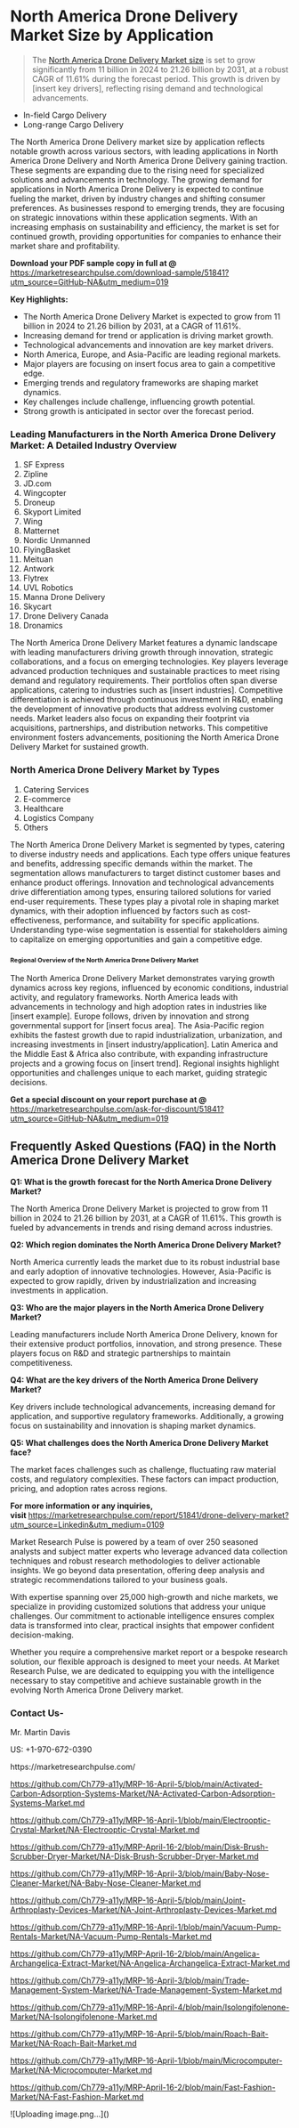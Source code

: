 <h1>North America Drone Delivery Market&nbsp;Size by Application</h1><blockquote><p>The <a href="https://marketresearchpulse.com/download-sample/51841?utm_source=GitHub-NA&amp;utm_medium=019">North America Drone Delivery Market size</a> is set to grow significantly from 11 billion in 2024 to 21.26 billion by 2031, at a robust CAGR of 11.61% during the forecast period. This growth is driven by [insert key drivers], reflecting rising demand and technological advancements.</p></blockquote><ul><li>In-field Cargo Delivery<li> Long-range Cargo Delivery</li></ul><p>The North America Drone Delivery market size by application reflects notable growth across various sectors, with leading applications in North America Drone Delivery and North America Drone Delivery gaining traction. These segments are expanding due to the rising need for specialized solutions and advancements in technology. The growing demand for applications in North America Drone Delivery is expected to continue fueling the market, driven by industry changes and shifting consumer preferences. As businesses respond to emerging trends, they are focusing on strategic innovations within these application segments. With an increasing emphasis on sustainability and efficiency, the market is set for continued growth, providing opportunities for companies to enhance their market share and profitability.</p><p><strong>Download your PDF sample copy in full at @ </strong><a href="https://marketresearchpulse.com/download-sample/51841?utm_source=GitHub-NA&amp;utm_medium=019">https://marketresearchpulse.com/download-sample/51841?utm_source=GitHub-NA&amp;utm_medium=019</a></p><p><strong>Key Highlights: </strong></p><ul><li>The North America Drone Delivery Market is expected to grow from 11 billion in 2024 to 21.26 billion by 2031, at a CAGR of 11.61%.</li><li>Increasing demand for trend or application is driving market growth.</li><li>Technological advancements and innovation are key market drivers.</li><li>North America, Europe, and Asia-Pacific are leading regional markets.</li><li>Major players are focusing on insert focus area to gain a competitive edge.</li><li>Emerging trends and regulatory frameworks are shaping market dynamics.</li><li>Key challenges include challenge, influencing growth potential.</li><li>Strong growth is anticipated in sector over the forecast period.</li></ul><h3>Leading Manufacturers in the North America Drone Delivery Market: A Detailed Industry Overview</h3><ol><li>SF Express</li><li>Zipline</li><li>JD.com</li><li>Wingcopter</li><li>Droneup</li><li>Skyport Limited</li><li>Wing</li><li>Matternet</li><li>Nordic Unmanned</li><li>FlyingBasket</li><li>Meituan</li><li>Antwork</li><li>Flytrex</li><li>UVL Robotics</li><li>Manna Drone Delivery</li><li>Skycart</li><li>Drone Delivery Canada</li><li>Dronamics</li></ol><div class="flex max-w-full flex-col flex-grow"><div class="min-h-8 text-message flex w-full flex-col items-end gap-2 whitespace-normal break-words [.text-message+&amp;]:mt-5" dir="auto" data-message-author-role="assistant" data-message-id="fd8432e4-4910-450d-b182-61b7bfb0a01f" data-message-model-slug="gpt-4o"><div class="flex w-full flex-col gap-1 empty:hidden first:pt-[3px]"><div class="markdown prose w-full break-words dark:prose-invert light"><p>The North America Drone Delivery Market features a dynamic landscape with leading manufacturers driving growth through innovation, strategic collaborations, and a focus on emerging technologies. Key players leverage advanced production techniques and sustainable practices to meet rising demand and regulatory requirements. Their portfolios often span diverse applications, catering to industries such as [insert industries]. Competitive differentiation is achieved through continuous investment in R&amp;D, enabling the development of innovative products that address evolving customer needs. Market leaders also focus on expanding their footprint via acquisitions, partnerships, and distribution networks. This competitive environment fosters advancements, positioning the North America Drone Delivery Market for sustained growth.</p></div></div></div></div><h3>North America Drone Delivery Market by Types</h3><ol><li>Catering Services<li> E-commerce<li> Healthcare<li> Logistics Company<li> Others</li></ol><div class="flex max-w-full flex-col flex-grow"><div class="min-h-8 text-message flex w-full flex-col items-end gap-2 whitespace-normal break-words [.text-message+&amp;]:mt-5" dir="auto" data-message-author-role="assistant" data-message-id="084470be-0bb7-4664-bddf-5156b4f41249" data-message-model-slug="gpt-4o-mini"><div class="flex w-full flex-col gap-1 empty:hidden first:pt-[3px]"><div class="markdown prose w-full break-words dark:prose-invert light"><p>The North America Drone Delivery Market is segmented by types, catering to diverse industry needs and applications. Each type offers unique features and benefits, addressing specific demands within the market. The segmentation allows manufacturers to target distinct customer bases and enhance product offerings. Innovation and technological advancements drive differentiation among types, ensuring tailored solutions for varied end-user requirements. These types play a pivotal role in shaping market dynamics, with their adoption influenced by factors such as cost-effectiveness, performance, and suitability for specific applications. Understanding type-wise segmentation is essential for stakeholders aiming to capitalize on emerging opportunities and gain a competitive edge.</p></div></div></div></div><h3><span style="font-size: 11px;">Regional Overview of the North America Drone Delivery Market</span></h3><div class="flex max-w-full flex-col flex-grow"><div class="min-h-8 text-message flex w-full flex-col items-end gap-2 whitespace-normal break-words [.text-message+&amp;]:mt-5" dir="auto" data-message-author-role="assistant" data-message-id="e9038762-ce64-4e30-91c9-9bd413514231" data-message-model-slug="gpt-4o-mini"><div class="flex w-full flex-col gap-1 empty:hidden first:pt-[3px]"><div class="markdown prose w-full break-words dark:prose-invert light"><p>The North America Drone Delivery Market demonstrates varying growth dynamics across key regions, influenced by economic conditions, industrial activity, and regulatory frameworks. North America leads with advancements in technology and high adoption rates in industries like [insert example]. Europe follows, driven by innovation and strong governmental support for [insert focus area]. The Asia-Pacific region exhibits the fastest growth due to rapid industrialization, urbanization, and increasing investments in [insert industry/application]. Latin America and the Middle East &amp; Africa also contribute, with expanding infrastructure projects and a growing focus on [insert trend]. Regional insights highlight opportunities and challenges unique to each market, guiding strategic decisions.</p></div></div></div></div><p><strong>Get a special discount on your report purchase at @ </strong><a href="https://marketresearchpulse.com/ask-for-discount/51841?utm_source=GitHub-NA&amp;utm_medium=019">https://marketresearchpulse.com/ask-for-discount/51841?utm_source=GitHub-NA&amp;utm_medium=019</a></p><h2>Frequently Asked Questions (FAQ) in the North America Drone Delivery Market</h2><p><strong>Q1: What is the growth forecast for the North America Drone Delivery Market?</strong></p><p>The North America Drone Delivery Market is projected to grow from 11 billion in 2024 to 21.26 billion by 2031, at a CAGR of 11.61%. This growth is fueled by advancements in trends and rising demand across industries.</p><p><strong>Q2: Which region dominates the North America Drone Delivery Market?</strong></p><p>North America currently leads the market due to its robust industrial base and early adoption of innovative technologies. However, Asia-Pacific is expected to grow rapidly, driven by industrialization and increasing investments in application.</p><p><strong>Q3: Who are the major players in the North America Drone Delivery Market?</strong></p><p>Leading manufacturers include North America Drone Delivery, known for their extensive product portfolios, innovation, and strong presence. These players focus on R&amp;D and strategic partnerships to maintain competitiveness.</p><p><strong>Q4: What are the key drivers of the North America Drone Delivery Market?</strong></p><p>Key drivers include technological advancements, increasing demand for application, and supportive regulatory frameworks. Additionally, a growing focus on sustainability and innovation is shaping market dynamics.</p><p><strong>Q5: What challenges does the North America Drone Delivery Market face?</strong></p><p>The market faces challenges such as challenge, fluctuating raw material costs, and regulatory complexities. These factors can impact production, pricing, and adoption rates across regions.</p><p><strong>For more information or any inquiries, visit&nbsp;</strong><a href="https://marketresearchpulse.com/report/51841/drone-delivery-market?utm_source=Linkedin&utm_medium=0109">https://marketresearchpulse.com/report/51841/drone-delivery-market?utm_source=Linkedin&utm_medium=0109</a></p><p>Market Research Pulse is powered by a team of over 250 seasoned analysts and subject matter experts who leverage advanced data collection techniques and robust research methodologies to deliver actionable insights. We go beyond data presentation, offering deep analysis and strategic recommendations tailored to your business goals.</p><p>With expertise spanning over 25,000 high-growth and niche markets, we specialize in providing customized solutions that address your unique challenges. Our commitment to actionable intelligence ensures complex data is transformed into clear, practical insights that empower confident decision-making.</p><p>Whether you require a comprehensive market report or a bespoke research solution, our flexible approach is designed to meet your needs. At Market Research Pulse, we are dedicated to equipping you with the intelligence necessary to stay competitive and achieve sustainable growth in the evolving North America Drone Delivery market.</p><h3><strong>Contact Us-</strong></h3><p>Mr. Martin Davis</p><p>US: +1-970-672-0390</p><p>https://marketresearchpulse.com/</p><p><a href="https://github.com/Ch779-a11y/MRP-16-April-5/blob/main/Activated-Carbon-Adsorption-Systems-Market/NA-Activated-Carbon-Adsorption-Systems-Market.md">https://github.com/Ch779-a11y/MRP-16-April-5/blob/main/Activated-Carbon-Adsorption-Systems-Market/NA-Activated-Carbon-Adsorption-Systems-Market.md</a></p><p><a href="https://github.com/Ch779-a11y/MRP-16-April-1/blob/main/Electrooptic-Crystal-Market/NA-Electrooptic-Crystal-Market.md">https://github.com/Ch779-a11y/MRP-16-April-1/blob/main/Electrooptic-Crystal-Market/NA-Electrooptic-Crystal-Market.md</a></p><p><a href="https://github.com/Ch779-a11y/MRP-April-16-2/blob/main/Disk-Brush-Scrubber-Dryer-Market/NA-Disk-Brush-Scrubber-Dryer-Market.md">https://github.com/Ch779-a11y/MRP-April-16-2/blob/main/Disk-Brush-Scrubber-Dryer-Market/NA-Disk-Brush-Scrubber-Dryer-Market.md</a></p><p><a href="https://github.com/Ch779-a11y/MRP-16-April-3/blob/main/Baby-Nose-Cleaner-Market/NA-Baby-Nose-Cleaner-Market.md">https://github.com/Ch779-a11y/MRP-16-April-3/blob/main/Baby-Nose-Cleaner-Market/NA-Baby-Nose-Cleaner-Market.md</a></p><p><a href="https://github.com/Ch779-a11y/MRP-16-April-5/blob/main/Joint-Arthroplasty-Devices-Market/NA-Joint-Arthroplasty-Devices-Market.md">https://github.com/Ch779-a11y/MRP-16-April-5/blob/main/Joint-Arthroplasty-Devices-Market/NA-Joint-Arthroplasty-Devices-Market.md</a></p><p><a href="https://github.com/Ch779-a11y/MRP-16-April-1/blob/main/Vacuum-Pump-Rentals-Market/NA-Vacuum-Pump-Rentals-Market.md">https://github.com/Ch779-a11y/MRP-16-April-1/blob/main/Vacuum-Pump-Rentals-Market/NA-Vacuum-Pump-Rentals-Market.md</a></p><p><a href="https://github.com/Ch779-a11y/MRP-April-16-2/blob/main/Angelica-Archangelica-Extract-Market/NA-Angelica-Archangelica-Extract-Market.md">https://github.com/Ch779-a11y/MRP-April-16-2/blob/main/Angelica-Archangelica-Extract-Market/NA-Angelica-Archangelica-Extract-Market.md</a></p><p><a href="https://github.com/Ch779-a11y/MRP-16-April-3/blob/main/Trade-Management-System-Market/NA-Trade-Management-System-Market.md">https://github.com/Ch779-a11y/MRP-16-April-3/blob/main/Trade-Management-System-Market/NA-Trade-Management-System-Market.md</a></p><p><a href="https://github.com/Ch779-a11y/MRP-16-April-4/blob/main/Isolongifolenone-Market/NA-Isolongifolenone-Market.md">https://github.com/Ch779-a11y/MRP-16-April-4/blob/main/Isolongifolenone-Market/NA-Isolongifolenone-Market.md</a></p><p><a href="https://github.com/Ch779-a11y/MRP-16-April-5/blob/main/Roach-Bait-Market/NA-Roach-Bait-Market.md">https://github.com/Ch779-a11y/MRP-16-April-5/blob/main/Roach-Bait-Market/NA-Roach-Bait-Market.md</a></p><p><a href="https://github.com/Ch779-a11y/MRP-16-April-1/blob/main/Microcomputer-Market/NA-Microcomputer-Market.md">https://github.com/Ch779-a11y/MRP-16-April-1/blob/main/Microcomputer-Market/NA-Microcomputer-Market.md</a></p><p><a href="https://github.com/Ch779-a11y/MRP-April-16-2/blob/main/Fast-Fashion-Market/NA-Fast-Fashion-Market.md">https://github.com/Ch779-a11y/MRP-April-16-2/blob/main/Fast-Fashion-Market/NA-Fast-Fashion-Market.md</a></p>
![Uploading image.png…]()
